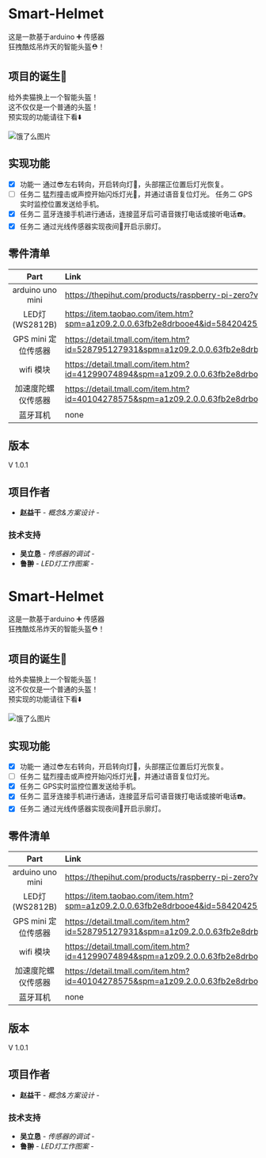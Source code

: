 # Smart-Helmet 

这是一款基于arduino ➕ 传感器   
狂拽酷炫吊炸天的智能头盔⛑！  

## 项目的诞生👀  

给外卖猫换上一个智能头盔！  
这不仅仅是一个普通的头盔！  
预实现的功能请往下看:arrow_down:

![饿了么图片](https://timgsa.baidu.com/timg?image&quality=80&size=b10000_10000&sec=1554992607&di=b48d3b6d543e51a47e2abd451210453c&src=http://b-ssl.duitang.com/uploads/item/201804/20/20180420111710_eVhah.jpeg "饿了么图片")	



## 实现功能
- [x] 功能一 通过:sunglasses:左右转向，开启转向灯:flashlight:，头部摆正位置后灯光恢复。
- [ ] 任务二 猛烈撞击或声控开始闪烁灯光:rotating_light:，并通过语音复位灯光。
任务二 GPS实时监控位置发送给手机。
- [x] 任务二 蓝牙连接手机进行通话，连接蓝牙后可语音拨打电话或接听电话:telephone:。
- [x] 任务二 通过光线传感器实现夜间:bridge_at_night:开启示廓灯。

## 零件清单  



| Part | Link  | 
| :------------: |:---------------| 
| arduino uno mini   | https://thepihut.com/products/raspberry-pi-zero?variant=14062715972 |
| LED灯 (WS2812B)    | https://item.taobao.com/item.htm?spm=a1z09.2.0.0.63fb2e8drbooe4&id=584204257553&_u=bpc3msv087c        |  
| GPS mini 定位传感器 | https://detail.tmall.com/item.htm?id=528795127931&spm=a1z09.2.0.0.63fb2e8drbooe4&_u=bpc3msv55c5        |   
| wifi 模块          | https://detail.tmall.com/item.htm?id=41299074894&spm=a1z09.2.0.0.63fb2e8drbooe4&_u=bpc3msvbbac/ |
| 加速度陀螺仪传感器  | https://detail.tmall.com/item.htm?id=40104278575&spm=a1z09.2.0.0.63fb2e8drbooe4&_u=bpc3msvdf15        |  
| 蓝牙耳机           | none        |   




## 版本  

V 1.0.1

## 项目作者  

* **赵益干** - *概念&方案设计* -  

### 技术支持  

* **吴立恳** - *传感器的调试* -  
* **鲁翀** - *LED灯工作图案* -



# Smart-Helmet 

这是一款基于arduino ➕ 传感器   
狂拽酷炫吊炸天的智能头盔⛑！  

## 项目的诞生👀  

给外卖猫换上一个智能头盔！  
这不仅仅是一个普通的头盔！  
预实现的功能请往下看:arrow_down:

![饿了么图片](https://timgsa.baidu.com/timg?image&quality=80&size=b10000_10000&sec=1554992607&di=b48d3b6d543e51a47e2abd451210453c&src=http://b-ssl.duitang.com/uploads/item/201804/20/20180420111710_eVhah.jpeg "饿了么图片")	



## 实现功能
- [x] 功能一 通过:sunglasses:左右转向，开启转向灯:flashlight:，头部摆正位置后灯光恢复。
- [ ] 任务二 猛烈撞击或声控开始闪烁灯光:rotating_light:，并通过语音复位灯光。
- [x] 任务二 GPS实时监控位置发送给手机。
- [x] 任务二 蓝牙连接手机进行通话，连接蓝牙后可语音拨打电话或接听电话:telephone:。
- [x] 任务二 通过光线传感器实现夜间:bridge_at_night:开启示廓灯。

## 零件清单  



| Part | Link  | 
| :------------: |:---------------| 
| arduino uno mini   | https://thepihut.com/products/raspberry-pi-zero?variant=14062715972 |
| LED灯 (WS2812B)    | https://item.taobao.com/item.htm?spm=a1z09.2.0.0.63fb2e8drbooe4&id=584204257553&_u=bpc3msv087c        |  
| GPS mini 定位传感器 | https://detail.tmall.com/item.htm?id=528795127931&spm=a1z09.2.0.0.63fb2e8drbooe4&_u=bpc3msv55c5        |   
| wifi 模块          | https://detail.tmall.com/item.htm?id=41299074894&spm=a1z09.2.0.0.63fb2e8drbooe4&_u=bpc3msvbbac/ |
| 加速度陀螺仪传感器  | https://detail.tmall.com/item.htm?id=40104278575&spm=a1z09.2.0.0.63fb2e8drbooe4&_u=bpc3msvdf15        |  
| 蓝牙耳机           | none        |   




## 版本  

V 1.0.1

## 项目作者  

* **赵益干** - *概念&方案设计* -  

### 技术支持  

* **吴立恳** - *传感器的调试* -  
* **鲁翀** - *LED灯工作图案* -
